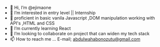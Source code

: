 - 👋 Hi, I’m @ejimaone
- 👀 I’m interested in entry level || Internship 
- 💪 proficient  in basic vanila Javascript ,DOM manipulation
     working with API's ,HTML and CSS
- 🌱 I’m currently learning React
- 💞️ I’m looking to collaborate on project that can widen my tech stack
- 📫 How to reach me ... E-mail; abdulwahabonozutu@gmail.com

<!---
ejimaone/ejimaone is a ✨ special ✨ repository because its `README.md` (this file) appears on your GitHub profile.
You can click the Preview link to take a look at your changes.
--->
